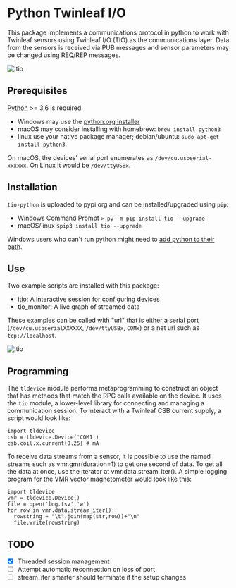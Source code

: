 # Python Twinleaf I/O

This package implements a communications protocol in python to work with Twinleaf sensors using Twinleaf I/O (TIO) as the communications layer. Data from the sensors is received via PUB messages and sensor parameters may be changed using REQ/REP messages. 

![itio](doc/tio_monitor.gif)

## Prerequisites

[Python](https://www.python.org/downloads/) >= 3.6 is required.

  - Windows may use the [python.org installer](https://www.python.org/downloads/)
  - macOS may consider installing with homebrew: `brew install python3`
  - linux use your native package manager; debian/ubuntu: `sudo apt-get install python3`.

On macOS, the devices' serial port enumerates as `/dev/cu.usbserial-xxxxxx`. On Linux it would be `/dev/ttyUSBx`.

## Installation

`tio-python` is uploaded to pypi.org and can be installed/upgraded using `pip`:

  - Windows Command Prompt `> py -m pip install tio --upgrade`
  - macOS/linux `$pip3 install tio --upgrade`

Windows users who can't run python might need to [add python to their path](https://www.pythoncentral.io/add-python-to-path-python-is-not-recognized-as-an-internal-or-external-command/).

## Use

Two example scripts are installed with this package:

  - itio: A interactive session for configuring devices
  - tio_monitor: A live graph of streamed data

These examples can be called with "url" that is either a serial port (`/dev/cu.usbserialXXXXXX`, `/dev/ttyUSBx`, `COMx`) or a net url such as `tcp://localhost`. 

![itio](doc/itio.gif)

## Programming

The `tldevice` module performs metaprogramming to construct an object that has methods that match the RPC calls available on the device. It uses the `tio` module, a lower-level library for connecting and managing a communication session. To interact with a Twinleaf CSB current supply, a script would look like:

```
import tldevice
csb = tldevice.Device('COM1')
csb.coil.x.current(0.25) # mA
```

To receive data streams from a sensor, it is possible to use the named streams such as vmr.gmr(duration=1) to get one second of data. To get all the data at once, use the iterator at vmr.data.stream_iter(). A simple logging program for the VMR vector magnetometer would look like this:

```
import tldevice
vmr = tldevice.Device()
file = open('log.tsv','w') 
for row in vmr.data.stream_iter():
  rowstring = "\t".join(map(str,row))+"\n"
  file.write(rowstring)
```

## TODO

  - [x] Threaded session management
  - [ ] Attempt automatic reconnection on loss of port
  - [ ] stream_iter smarter should terminate if the setup changes